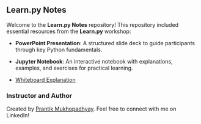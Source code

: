 ## Learn.py Notes

Welcome to the **Learn.py Notes** repository! This repository included essential resources from the **Learn.py** workshop:

- **PowerPoint Presentation**: A structured slide deck to guide participants through key Python fundamentals.
  
- **Jupyter Notebook**: An interactive notebook with explanations, examples, and exercises for practical learning.
  
- [Whiteboard Explanation](https://app.eraser.io/workspace/8UYYTPadPyYD2pOFn86r?origin=share)

### Instructor and Author

Created by [Prantik Mukhopadhyay](https://www.linkedin.com/in/prantikm07). Feel free to connect with me on LinkedIn!
